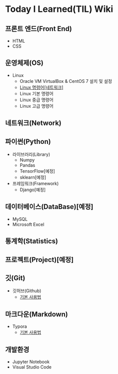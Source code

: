 # Today I Learned(TIL) Wiki

## 프론트 엔드(Front End)
- HTML
- CSS

## 운영체제(OS)
- Linux
  - Oracle VM VirtualBox & CentOS 7 설치 및 설정
  - [Linux 명령어[네트워크]](https://github.com/BaeJjangE/TIL/blob/master/Linux/Linux%20%EB%AA%85%EB%A0%B9%EC%96%B4%5B%EB%84%A4%ED%8A%B8%EC%9B%8C%ED%81%AC%5D.md)
  - Linux 기본 명령어
  - Linux 중급 명령어
  - Linux 고급 명령어


## 네트워크(Network)

## 파이썬(Python)
- 라이브러리(Library)
  - Numpy
  - Pandas
  - TensorFlow[예정]
  - sklearn[예정]
- 프레임워크(Framework)
  - Django[예정]

## 데이터베이스(DataBase)[예정]
- MySQL
- Microsoft Excel

## 통계학(Statistics)

## 프로젝트(Project)[예정]

## 깃(Git)
- 깃허브(Github)
  - [기본 사용법](https://github.com/BaeJjangE/TIL/blob/master/Git%26Github/Git_Github%20%EA%B8%B0%EB%B3%B8%20%EC%82%AC%EC%9A%A9%EB%B2%95.md)

## 마크다운(Markdown)
- Typora
  - [기본 사용법](https://github.com/BaeJjangE/TIL/blob/master/Markdown/%EB%A7%88%ED%81%AC%EB%8B%A4%EC%9A%B4%20%EA%B8%B0%EB%B3%B8%EC%82%AC%EC%9A%A9%EB%B2%95.md)
## 개발환경
- Jupyter Notebook
- Visual Studio Code


